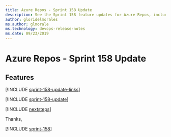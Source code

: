 ```yaml
---
title: Azure Repos - Sprint 158 Update
description: See the Sprint 158 feature updates for Azure Repos, including next steps.
author: gloridelmorales
ms.author: glmorale
ms.technology: devops-release-notes
ms.date: 09/23/2019
---
```


# Azure Repos - Sprint 158 Update

## Features

[!INCLUDE [sprint-158-update-links](../includes/repos/sprint-158-update-links.md)]

[!INCLUDE [sprint-158-update](../includes/repos/sprint-158-update.md)]

[!INCLUDE [nextsteps](../includes/nextsteps.md)]

Thanks,

[!INCLUDE [sprint-158](../includes/signer/sprint-158.md)]
